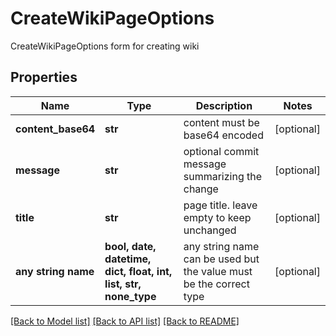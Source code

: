 # CreateWikiPageOptions

CreateWikiPageOptions form for creating wiki

## Properties
Name | Type | Description | Notes
------------ | ------------- | ------------- | -------------
**content_base64** | **str** | content must be base64 encoded | [optional] 
**message** | **str** | optional commit message summarizing the change | [optional] 
**title** | **str** | page title. leave empty to keep unchanged | [optional] 
**any string name** | **bool, date, datetime, dict, float, int, list, str, none_type** | any string name can be used but the value must be the correct type | [optional]

[[Back to Model list]](../README.md#documentation-for-models) [[Back to API list]](../README.md#documentation-for-api-endpoints) [[Back to README]](../README.md)


